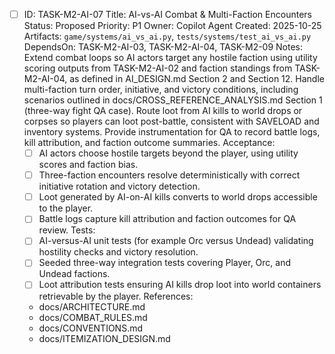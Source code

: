 - [ ] ID: TASK-M2-AI-07
  Title: AI-vs-AI Combat & Multi-Faction Encounters
  Status: Proposed
  Priority: P1
  Owner: Copilot Agent
  Created: 2025-10-25
  Artifacts: `game/systems/ai_vs_ai.py`, `tests/systems/test_ai_vs_ai.py`
  DependsOn: TASK-M2-AI-03, TASK-M2-AI-04, TASK-M2-09
  Notes:
  Extend combat loops so AI actors target any hostile faction using utility scoring outputs from TASK-M2-AI-02 and faction standings from TASK-M2-AI-04, as defined in AI_DESIGN.md Section 2 and Section 12.
  Handle multi-faction turn order, initiative, and victory conditions, including scenarios outlined in docs/CROSS_REFERENCE_ANALYSIS.md Section 1 (three-way fight QA case).
  Route loot from AI kills to world drops or corpses so players can loot post-battle, consistent with SAVELOAD and inventory systems.
  Provide instrumentation for QA to record battle logs, kill attribution, and faction outcome summaries.
  Acceptance:
  - [ ] AI actors choose hostile targets beyond the player, using utility scores and faction bias.
  - [ ] Three-faction encounters resolve deterministically with correct initiative rotation and victory detection.
  - [ ] Loot generated by AI-on-AI kills converts to world drops accessible to the player.
  - [ ] Battle logs capture kill attribution and faction outcomes for QA review.
  Tests:
  - [ ] AI-versus-AI unit tests (for example Orc versus Undead) validating hostility checks and victory resolution.
  - [ ] Seeded three-way integration tests covering Player, Orc, and Undead factions.
  - [ ] Loot attribution tests ensuring AI kills drop loot into world containers retrievable by the player.
  References:
  - docs/ARCHITECTURE.md
  - docs/COMBAT_RULES.md
  - docs/CONVENTIONS.md
  - docs/ITEMIZATION_DESIGN.md
